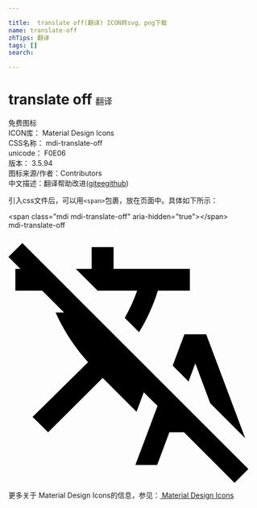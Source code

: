 ```yaml
---

title:  translate off(翻译) ICON转svg、png下载
name: translate-off
zhTips: 翻译
tags: []
search: 

---
```


# translate off  <small style="font-size: 60%;font-weight: 100">翻译</small>


<div class="detail-page">
<p>
<span><span class="badge-success badge">免费图标</span> </span>
<br/>
<span>
ICON库：
<span class="badge-secondary badge">Material Design Icons</span> 
</span>
<br/>
<span>
CSS名称：
<span class="badge-secondary badge">mdi-translate-off</span> 
</span>
<br/>
<span>
unicode：
<span class="badge-secondary badge">F0E06</span> 
<copy-btn content='F0E06' btn-title=""></copy-btn>
<copy-btn :content='String.fromCodePoint(parseInt("F0E06", 16))' btn-title="复制U"></copy-btn>
</span>
<br/>
<span>
版本：
<span class="badge-secondary badge">3.5.94</span> 
</span>
<br/>
<span>图标来源/作者：<span class="badge-light badge">Contributors</span></span> 
<br/>
<span class="zh-detail">中文描述：<span class="badge-primary badge">翻译</span><span class="help-link"><span>帮助改进</span>(<a href="https://gitee.com/liuwave/icon-helper/edit/master/json/material/translate-off.json" target="_blank" rel="noopener noreferrer">gitee</a><a href="https://github.com/liuwave/icon-helper/edit/master/json/material/translate-off.json" target="_blank" rel="noopener noreferrer">github</a></span>)</span><br/>
</p>
</div>
<div class="alert alert-dark">
  <i class="mdi mdi-translate-off mdi-48px"></i>
  <i class="mdi mdi-translate-off mdi-36px"></i>
  <i class="mdi mdi-translate-off mdi-24px"></i>
  <i class="mdi mdi-translate-off mdi-18px"></i>
</div>
<div>
  <p>引入css文件后，可以用<code>&lt;span&gt;</code>包裹，放在页面中。具体如下所示：    
  </p>
  <div class="alert alert-primary" style="font-size: 14px">
    &lt;span class="mdi mdi-translate-off" aria-hidden="true"&gt;&lt;/span&gt;
    <copy-btn content='<span class="mdi mdi-translate-off" aria-hidden="true"></span>'></copy-btn>
  </div>
  <div class="alert alert-secondary">
    <i class="mdi mdi-translate-off"
    style="font-size: 24px"
    aria-hidden="true"></i> mdi-translate-off
    <copy-btn content="mdi-translate-off" btn-title="复制图标名称"></copy-btn>
  </div>
</div>
<div id="svg" class="svg-wrap">
<svg xmlns="http://www.w3.org/2000/svg" viewBox="0 0 24 24"><path d="M12.17,5.81C11.87,6.69 11.47,7.55 11,8.39L12.35,9.74C13.11,8.5 13.71,7.18 14.13,5.81H17.16V3.75H9.94V1.69H7.87V3.75H6.37L8.43,5.81H12.17M15.53,12.91L17.03,14.41L17.67,12.69L19.08,16.47L22.39,19.77L18.7,9.94H16.64L15.53,12.91M1.31,1.31L0,2.62L1.13,3.75H0.65V5.81H3.19L5.26,7.88H4.46C5.21,9.56 6.24,11.15 7.53,12.58L2.28,17.76L3.75,19.22L8.91,14.07L12.11,17.27L12.8,15.43L14.1,16.72L12,22.31H14.06L15.22,19.22H16.6L21.38,24L22.69,22.69L1.31,1.31Z" /></svg>
</div>
<detail full-name='mdi-translate-off'></detail>
    
<div><p>更多关于 Material Design Icons的信息，参见：<a target="_blank" href="https://iconhelper.cn/material.html"> Material Design Icons</a>
</p></div>

